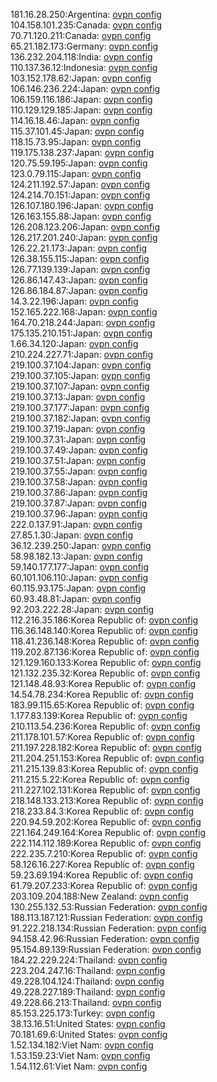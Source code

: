 181.16.28.250:Argentina: [ovpn config](vpn/181_16_28_250.ovpn)  
104.158.101.235:Canada: [ovpn config](vpn/104_158_101_235.ovpn)  
70.71.120.211:Canada: [ovpn config](vpn/70_71_120_211.ovpn)  
65.21.182.173:Germany: [ovpn config](vpn/65_21_182_173.ovpn)  
136.232.204.118:India: [ovpn config](vpn/136_232_204_118.ovpn)  
110.137.36.12:Indonesia: [ovpn config](vpn/110_137_36_12.ovpn)  
103.152.178.62:Japan: [ovpn config](vpn/103_152_178_62.ovpn)  
106.146.236.224:Japan: [ovpn config](vpn/106_146_236_224.ovpn)  
106.159.116.186:Japan: [ovpn config](vpn/106_159_116_186.ovpn)  
110.129.129.185:Japan: [ovpn config](vpn/110_129_129_185.ovpn)  
114.16.18.46:Japan: [ovpn config](vpn/114_16_18_46.ovpn)  
115.37.101.45:Japan: [ovpn config](vpn/115_37_101_45.ovpn)  
118.15.73.95:Japan: [ovpn config](vpn/118_15_73_95.ovpn)  
119.175.138.237:Japan: [ovpn config](vpn/119_175_138_237.ovpn)  
120.75.59.195:Japan: [ovpn config](vpn/120_75_59_195.ovpn)  
123.0.79.115:Japan: [ovpn config](vpn/123_0_79_115.ovpn)  
124.211.192.57:Japan: [ovpn config](vpn/124_211_192_57.ovpn)  
124.214.70.151:Japan: [ovpn config](vpn/124_214_70_151.ovpn)  
126.107.180.196:Japan: [ovpn config](vpn/126_107_180_196.ovpn)  
126.163.155.88:Japan: [ovpn config](vpn/126_163_155_88.ovpn)  
126.208.123.206:Japan: [ovpn config](vpn/126_208_123_206.ovpn)  
126.217.201.240:Japan: [ovpn config](vpn/126_217_201_240.ovpn)  
126.22.21.173:Japan: [ovpn config](vpn/126_22_21_173.ovpn)  
126.38.155.115:Japan: [ovpn config](vpn/126_38_155_115.ovpn)  
126.77.139.139:Japan: [ovpn config](vpn/126_77_139_139.ovpn)  
126.86.147.43:Japan: [ovpn config](vpn/126_86_147_43.ovpn)  
126.86.184.87:Japan: [ovpn config](vpn/126_86_184_87.ovpn)  
14.3.22.196:Japan: [ovpn config](vpn/14_3_22_196.ovpn)  
152.165.222.168:Japan: [ovpn config](vpn/152_165_222_168.ovpn)  
164.70.218.244:Japan: [ovpn config](vpn/164_70_218_244.ovpn)  
175.135.210.151:Japan: [ovpn config](vpn/175_135_210_151.ovpn)  
1.66.34.120:Japan: [ovpn config](vpn/1_66_34_120.ovpn)  
210.224.227.71:Japan: [ovpn config](vpn/210_224_227_71.ovpn)  
219.100.37.104:Japan: [ovpn config](vpn/219_100_37_104.ovpn)  
219.100.37.105:Japan: [ovpn config](vpn/219_100_37_105.ovpn)  
219.100.37.107:Japan: [ovpn config](vpn/219_100_37_107.ovpn)  
219.100.37.13:Japan: [ovpn config](vpn/219_100_37_13.ovpn)  
219.100.37.177:Japan: [ovpn config](vpn/219_100_37_177.ovpn)  
219.100.37.182:Japan: [ovpn config](vpn/219_100_37_182.ovpn)  
219.100.37.19:Japan: [ovpn config](vpn/219_100_37_19.ovpn)  
219.100.37.31:Japan: [ovpn config](vpn/219_100_37_31.ovpn)  
219.100.37.49:Japan: [ovpn config](vpn/219_100_37_49.ovpn)  
219.100.37.51:Japan: [ovpn config](vpn/219_100_37_51.ovpn)  
219.100.37.55:Japan: [ovpn config](vpn/219_100_37_55.ovpn)  
219.100.37.58:Japan: [ovpn config](vpn/219_100_37_58.ovpn)  
219.100.37.86:Japan: [ovpn config](vpn/219_100_37_86.ovpn)  
219.100.37.87:Japan: [ovpn config](vpn/219_100_37_87.ovpn)  
219.100.37.96:Japan: [ovpn config](vpn/219_100_37_96.ovpn)  
222.0.137.91:Japan: [ovpn config](vpn/222_0_137_91.ovpn)  
27.85.1.30:Japan: [ovpn config](vpn/27_85_1_30.ovpn)  
36.12.239.250:Japan: [ovpn config](vpn/36_12_239_250.ovpn)  
58.98.182.13:Japan: [ovpn config](vpn/58_98_182_13.ovpn)  
59.140.177.177:Japan: [ovpn config](vpn/59_140_177_177.ovpn)  
60.101.106.110:Japan: [ovpn config](vpn/60_101_106_110.ovpn)  
60.115.93.175:Japan: [ovpn config](vpn/60_115_93_175.ovpn)  
60.93.48.81:Japan: [ovpn config](vpn/60_93_48_81.ovpn)  
92.203.222.28:Japan: [ovpn config](vpn/92_203_222_28.ovpn)  
112.216.35.186:Korea Republic of: [ovpn config](vpn/112_216_35_186.ovpn)  
116.36.148.140:Korea Republic of: [ovpn config](vpn/116_36_148_140.ovpn)  
118.41.236.148:Korea Republic of: [ovpn config](vpn/118_41_236_148.ovpn)  
119.202.87.136:Korea Republic of: [ovpn config](vpn/119_202_87_136.ovpn)  
121.129.160.133:Korea Republic of: [ovpn config](vpn/121_129_160_133.ovpn)  
121.132.235.32:Korea Republic of: [ovpn config](vpn/121_132_235_32.ovpn)  
121.148.48.93:Korea Republic of: [ovpn config](vpn/121_148_48_93.ovpn)  
14.54.78.234:Korea Republic of: [ovpn config](vpn/14_54_78_234.ovpn)  
183.99.115.65:Korea Republic of: [ovpn config](vpn/183_99_115_65.ovpn)  
1.177.83.139:Korea Republic of: [ovpn config](vpn/1_177_83_139.ovpn)  
210.113.54.236:Korea Republic of: [ovpn config](vpn/210_113_54_236.ovpn)  
211.178.101.57:Korea Republic of: [ovpn config](vpn/211_178_101_57.ovpn)  
211.197.228.182:Korea Republic of: [ovpn config](vpn/211_197_228_182.ovpn)  
211.204.251.153:Korea Republic of: [ovpn config](vpn/211_204_251_153.ovpn)  
211.215.139.83:Korea Republic of: [ovpn config](vpn/211_215_139_83.ovpn)  
211.215.5.22:Korea Republic of: [ovpn config](vpn/211_215_5_22.ovpn)  
211.227.102.131:Korea Republic of: [ovpn config](vpn/211_227_102_131.ovpn)  
218.148.133.213:Korea Republic of: [ovpn config](vpn/218_148_133_213.ovpn)  
218.233.84.3:Korea Republic of: [ovpn config](vpn/218_233_84_3.ovpn)  
220.94.59.202:Korea Republic of: [ovpn config](vpn/220_94_59_202.ovpn)  
221.164.249.164:Korea Republic of: [ovpn config](vpn/221_164_249_164.ovpn)  
222.114.112.189:Korea Republic of: [ovpn config](vpn/222_114_112_189.ovpn)  
222.235.7.210:Korea Republic of: [ovpn config](vpn/222_235_7_210.ovpn)  
58.126.16.227:Korea Republic of: [ovpn config](vpn/58_126_16_227.ovpn)  
59.23.69.194:Korea Republic of: [ovpn config](vpn/59_23_69_194.ovpn)  
61.79.207.233:Korea Republic of: [ovpn config](vpn/61_79_207_233.ovpn)  
203.109.204.188:New Zealand: [ovpn config](vpn/203_109_204_188.ovpn)  
130.255.132.53:Russian Federation: [ovpn config](vpn/130_255_132_53.ovpn)  
188.113.187.121:Russian Federation: [ovpn config](vpn/188_113_187_121.ovpn)  
91.222.218.134:Russian Federation: [ovpn config](vpn/91_222_218_134.ovpn)  
94.158.42.96:Russian Federation: [ovpn config](vpn/94_158_42_96.ovpn)  
95.154.89.139:Russian Federation: [ovpn config](vpn/95_154_89_139.ovpn)  
184.22.229.224:Thailand: [ovpn config](vpn/184_22_229_224.ovpn)  
223.204.247.16:Thailand: [ovpn config](vpn/223_204_247_16.ovpn)  
49.228.104.124:Thailand: [ovpn config](vpn/49_228_104_124.ovpn)  
49.228.227.189:Thailand: [ovpn config](vpn/49_228_227_189.ovpn)  
49.228.66.213:Thailand: [ovpn config](vpn/49_228_66_213.ovpn)  
85.153.225.173:Turkey: [ovpn config](vpn/85_153_225_173.ovpn)  
38.13.16.51:United States: [ovpn config](vpn/38_13_16_51.ovpn)  
70.181.69.6:United States: [ovpn config](vpn/70_181_69_6.ovpn)  
1.52.134.182:Viet Nam: [ovpn config](vpn/1_52_134_182.ovpn)  
1.53.159.23:Viet Nam: [ovpn config](vpn/1_53_159_23.ovpn)  
1.54.112.61:Viet Nam: [ovpn config](vpn/1_54_112_61.ovpn)  
